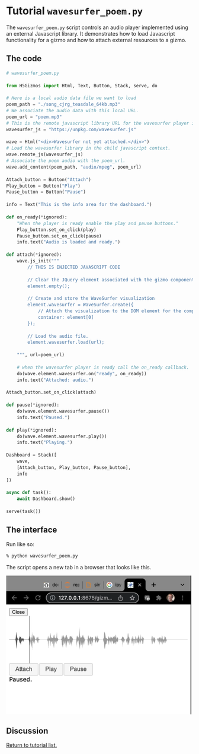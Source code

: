 

# Tutorial `wavesurfer_poem.py`

The `wavesurfer_poem.py` script controls an audio player implemented using
an external Javascript library.  It demonstrates how to load Javascript functionality
for a gizmo and how to attach external resources to a gizmo.

## The code

```Python
# wavesurfer_poem.py

from H5Gizmos import Html, Text, Button, Stack, serve, do

# Here is a local audio data file we want to load
poem_path = "./song_cjrg_teasdale_64kb.mp3"
# We associate the audio data with this local URL.
poem_url = "poem.mp3"
# This is the remote javascript library URL for the wavesurfer player implementation.
wavesurfer_js = "https://unpkg.com/wavesurfer.js"

wave = Html("<div>Wavesurfer not yet attached.</div>")
# Load the wavesurfer library in the child javascript context.
wave.remote_js(wavesurfer_js)
# Associate the poem audio with the poem_url.
wave.add_content(poem_path, "audio/mpeg", poem_url)

Attach_button = Button("Attach")
Play_button = Button("Play")
Pause_button = Button("Pause")

info = Text("This is the info area for the dashboard.")

def on_ready(*ignored):
    "When the player is ready enable the play and pause buttons."
    Play_button.set_on_click(play)
    Pause_button.set_on_click(pause)
    info.text("Audio is loaded and ready.")

def attach(*ignored):
    wave.js_init("""
        // THIS IS INJECTED JAVASCRIPT CODE
        
        // Clear the JQuery element associated with the gizmo component:
        element.empty();

        // Create and store the WaveSurfer visualization
        element.wavesurfer = WaveSurfer.create({
            // Attach the visualization to the DOM element for the component,
            container: element[0]
        });

        // Load the audio file.
        element.wavesurfer.load(url);

    """, url=poem_url) 

    # when the wavesurfer player is ready call the on_ready callback.
    do(wave.element.wavesurfer.on("ready", on_ready))
    info.text("Attached: audio.")

Attach_button.set_on_click(attach)

def pause(*ignored):
    do(wave.element.wavesurfer.pause())
    info.text("Paused.")

def play(*ignored):
    do(wave.element.wavesurfer.play())
    info.text("Playing.")

Dashboard = Stack([
    wave,
    [Attach_button, Play_button, Pause_button],
    info
])

async def task():
    await Dashboard.show()

serve(task())
```

## The interface

Run like so:

```bash
% python wavesurfer_poem.py
```

The script opens a new tab in a browser that looks like this.

<img src="song.png">


## Discussion


<a href="README.md">Return to tutorial list.</a>
